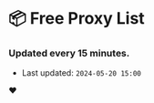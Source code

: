 # :package: Free Proxy List
### Updated every 15 minutes.

- Last updated: `2024-05-20 15:00`

:heart:
